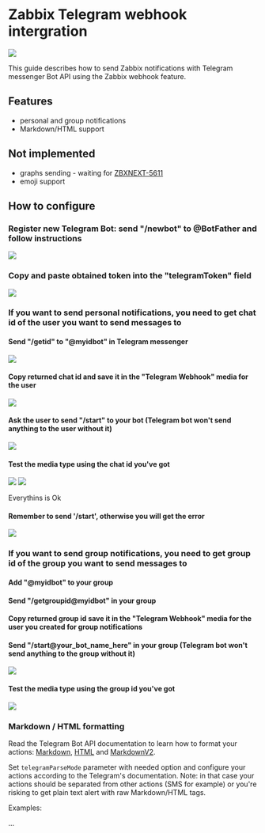 # Zabbix Telegram webhook intergration

![](images/images/telegram_logo.png?raw=true)

This guide describes how to send Zabbix notifications with Telegram messenger Bot API using the Zabbix webhook feature.

## Features
* personal and group notifications
* Markdown/HTML support

## Not implemented
* graphs sending - waiting for [ZBXNEXT-5611](https://support.zabbix.com/browse/ZBXNEXT-5611)
* emoji support

## How to configure

### Register new Telegram Bot: send "/newbot" to @BotFather and follow instructions

[![](images/1.png?raw=true)](images/1.png)

### Copy and paste obtained token into the "telegramToken" field

[![](images/2.png?raw=true)](images/2.png)

### If you want to send personal notifications, you need to get chat id of the user you want to send messages to

#### Send "/getid" to "@myidbot" in Telegram messenger

[![](images/3.png?raw=true)](images/3.png)

#### Copy returned chat id and save it in the "Telegram Webhook" media for the user

[![](images/4.png?raw=true)](images/4.png)

#### Ask the user to send "/start" to your bot (Telegram bot won't send anything to the user without it)

[![](images/5.png?raw=true)](images/5.png)

#### Test the media type using the chat id you've got

[![](images/6.png?raw=true)](images/6.png)
[![](images/7.png?raw=true)](images/7.png)

Everythins is Ok

#### Remember to send '/start', otherwise you will get the error

[![](images/8.png?raw=true)](images/8.png)

### If you want to send group notifications, you need to get group id of the group you want to send messages to

#### Add "@myidbot" to your group
#### Send "/getgroupid@myidbot" in your group
#### Copy returned group id save it in the "Telegram Webhook" media for the user you created for  group notifications
#### Send "/start@your_bot_name_here" in your group (Telegram bot won't send anything to the group without it)

[![](images/9.png?raw=true)](images/9.png)

#### Test the media type using the group id you've got

[![](images/10.png?raw=true)](images/10.png)

### Markdown / HTML formatting

Read the Telegram Bot API documentation to learn how to format your actions: [Markdown](https://core.telegram.org/bots/api#markdown-style), [HTML](https://core.telegram.org/bots/api#html-style) and [MarkdownV2](https://core.telegram.org/bots/api#html-style).

Set `telegramParseMode` parameter with needed option and configure your actions according to the Telegram's documentation.
Note: in that case your actions should be separated from other actions (SMS for example) or you're risking to get plain text alert with raw Markdown/HTML tags.

Examples:

...


